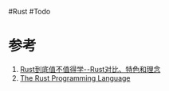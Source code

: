 #Rust #Todo 

# 参考
1. [Rust到底值不值得学--Rust对比、特色和理念](https://www.cnblogs.com/andrewwang/p/11665836.html)
2. [The Rust Programming Language](https://doc.rust-lang.org/book/title-page.html)